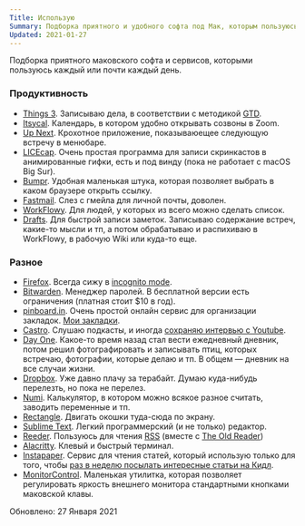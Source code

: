 ```yaml
---
Title: Использую
Summary: Подборка приятного и удобного софта под Мак, которым пользуюсь каждый день.
Updated: 2021-01-27
---
```


Подборка приятного маковского софта и сервисов, которыми пользуюсь каждый или почти каждый день.

### Продуктивность

* [Things 3](https://culturedcode.com/things/). Записываю дела, в соответствии с методикой [GTD](https://ru.wikipedia.org/wiki/Getting_Things_Done).
* [Itsycal](https://www.mowglii.com/itsycal/). Календарь, в котором удобно открывать созвоны в Zoom.
* [Up Next](https://ellen.li/up-next/). Крохотное приложение, показываюещее следующую встречу в менюбаре.
* [LICEcap](https://www.cockos.com/licecap/). Очень простая программа для записи скринкастов в анимированные гифки, есть и под винду (пока не работает с macOS Big Sur).
* [Bumpr](https://getbumpr.com/). Удобная маленькая штука, которая позволяет выбрать в каком браузере открыть ссылку.
* [Fastmail](https://fastmail.com). Слез с гмейла для личной почты, доволен.
* [WorkFlowy](https://workflowy.com). Для людей, у которых из всего можно сделать список.
* [Drafts](https://getdrafts.com/). Для быстрой записи заметок. Записываю содержание встреч, какие-то мысли и тп, а потом обрабатываю и распихиваю в WorkFlowy, в рабочую Wiki или куда-то еще.

### Разное

* [Firefox](https://getfirefox.com). Всегда сижу в [incognito mode](https://ru.wikipedia.org/wiki/%D0%A0%D0%B5%D0%B6%D0%B8%D0%BC_%D0%B8%D0%BD%D0%BA%D0%BE%D0%B3%D0%BD%D0%B8%D1%82%D0%BE).
* [Bitwarden](https://www.bitwarden.com/). Менеджер паролей. В бесплатной версии есть ограничения (платная стоит $10 в год).
* [pinboard.in](https://pinboard.in). Очень простой онлайн сервис для организации закладок. [Мои закладки](https://pinboard.in/u:alexeypegov).
* [Castro](http://supertop.co/castro/). Слушаю подкасты, и иногда [сохраняю интервью с Youtube](/2019-06-26-castro.html).
* [Day One](https://dayoneapp.com/). Какое-то время назад стал вести ежедневный дневник, потом решил фотографировать и записывать птиц, которых встречаю, фотографии, которые делаю и тп. В общем — дневник на все случаи жизни.
* [Dropbox](https://dropbox.com). Уже давно плачу за терабайт. Думаю куда-нибудь перелезть, но пока не перелез.
* [Numi](https://numi.io/). Калькулятор, в котором можно всякое разное считать, заводить переменные и тп.
* [Rectangle](https://rectangleapp.com/). Двигать окошки туда-сюда по экрану.
* [Sublime Text](https://www.sublimetext.com/). Легкий программерский (и не только) редактор.
* [Reeder](http://reederapp.com/). Пользуюсь для чтения [RSS](https://ru.wikipedia.org/wiki/RSS) (вместе с [The Old Reader](https://theoldreader.com))
* [Alacritty](https://github.com/alacritty/alacritty). Клевый и быстрый терминал.
* [Instapaper](https://instapaper.com). Сервис для чтения статей, который использую только для того, чтобы [раз в неделю посылать интересные статьи на Кидл](/2020-08-27-how-i-read-articles.html).
* [MonitorControl](https://github.com/the0neyouseek/MonitorControl). Маленькая утилитка, которая позволяет регулировать яркость внешнего монитора стандартными кнопками маковской клавы.

Обновлено: 27 Января 2021